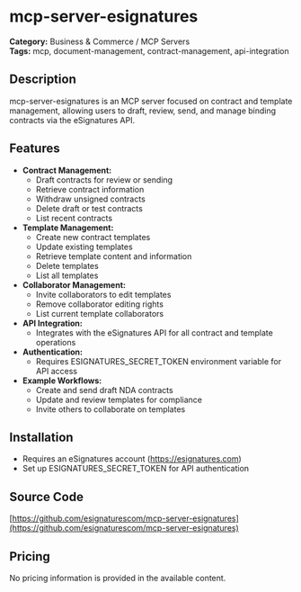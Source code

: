 # mcp-server-esignatures

**Category:** Business & Commerce / MCP Servers  
**Tags:** mcp, document-management, contract-management, api-integration

## Description
mcp-server-esignatures is an MCP server focused on contract and template management, allowing users to draft, review, send, and manage binding contracts via the eSignatures API.

## Features
- **Contract Management:**
  - Draft contracts for review or sending
  - Retrieve contract information
  - Withdraw unsigned contracts
  - Delete draft or test contracts
  - List recent contracts
- **Template Management:**
  - Create new contract templates
  - Update existing templates
  - Retrieve template content and information
  - Delete templates
  - List all templates
- **Collaborator Management:**
  - Invite collaborators to edit templates
  - Remove collaborator editing rights
  - List current template collaborators
- **API Integration:**
  - Integrates with the eSignatures API for all contract and template operations
- **Authentication:**
  - Requires ESIGNATURES_SECRET_TOKEN environment variable for API access
- **Example Workflows:**
  - Create and send draft NDA contracts
  - Update and review templates for compliance
  - Invite others to collaborate on templates

## Installation
- Requires an eSignatures account (https://esignatures.com)
- Set up ESIGNATURES_SECRET_TOKEN for API authentication

## Source Code
[https://github.com/esignaturescom/mcp-server-esignatures](https://github.com/esignaturescom/mcp-server-esignatures)

## Pricing
No pricing information is provided in the available content.
